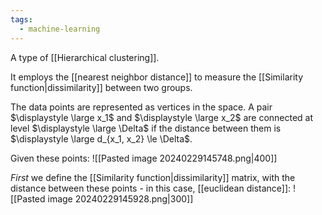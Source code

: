 ```yaml
---
tags:
  - machine-learning
---
```

A type of [[Hierarchical clustering]].

It employs the [[nearest neighbor distance]] to measure the [[Similarity function|dissimilarity]] between two groups.

The data points are represented as vertices in the space. A pair $\displaystyle \large x_1$ and $\displaystyle \large x_2$ are connected at level $\displaystyle \large \Delta$  if the distance between them is $\displaystyle \large d_{x_1, x_2} \le \Delta$.

Given these points:
![[Pasted image 20240229145748.png|400]]

*First* we define the [[Similarity function|dissimilarity]] matrix, with the distance between these points - in this case, [[euclidean distance]]:
![[Pasted image 20240229145928.png|300]]

